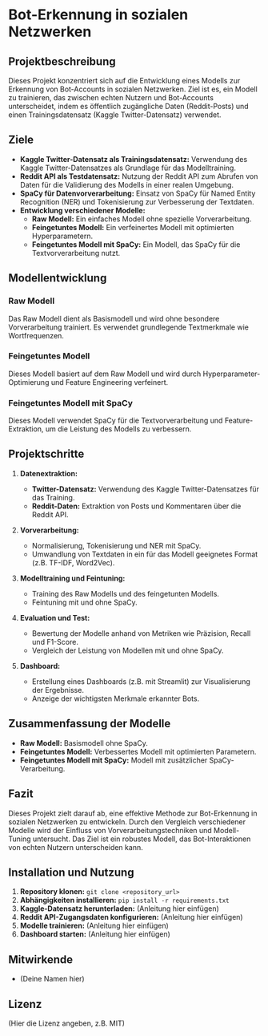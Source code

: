 # Bot-Erkennung in sozialen Netzwerken

## Projektbeschreibung

Dieses Projekt konzentriert sich auf die Entwicklung eines Modells zur Erkennung von Bot-Accounts in sozialen Netzwerken. Ziel ist es, ein Modell zu trainieren, das zwischen echten Nutzern und Bot-Accounts unterscheidet, indem es öffentlich zugängliche Daten (Reddit-Posts) und einen Trainingsdatensatz (Kaggle Twitter-Datensatz) verwendet.

## Ziele

*   **Kaggle Twitter-Datensatz als Trainingsdatensatz:** Verwendung des Kaggle Twitter-Datensatzes als Grundlage für das Modelltraining.
*   **Reddit API als Testdatensatz:** Nutzung der Reddit API zum Abrufen von Daten für die Validierung des Modells in einer realen Umgebung.
*   **SpaCy für Datenvorverarbeitung:** Einsatz von SpaCy für Named Entity Recognition (NER) und Tokenisierung zur Verbesserung der Textdaten.
*   **Entwicklung verschiedener Modelle:**
    *   **Raw Modell:** Ein einfaches Modell ohne spezielle Vorverarbeitung.
    *   **Feingetuntes Modell:** Ein verfeinertes Modell mit optimierten Hyperparametern.
    *   **Feingetuntes Modell mit SpaCy:** Ein Modell, das SpaCy für die Textvorverarbeitung nutzt.

## Modellentwicklung

### Raw Modell

Das Raw Modell dient als Basismodell und wird ohne besondere Vorverarbeitung trainiert. Es verwendet grundlegende Textmerkmale wie Wortfrequenzen.

### Feingetuntes Modell

Dieses Modell basiert auf dem Raw Modell und wird durch Hyperparameter-Optimierung und Feature Engineering verfeinert.

### Feingetuntes Modell mit SpaCy

Dieses Modell verwendet SpaCy für die Textvorverarbeitung und Feature-Extraktion, um die Leistung des Modells zu verbessern.

## Projektschritte

1.  **Datenextraktion:**
    *   **Twitter-Datensatz:** Verwendung des Kaggle Twitter-Datensatzes für das Training.
    *   **Reddit-Daten:** Extraktion von Posts und Kommentaren über die Reddit API.

2.  **Vorverarbeitung:**
    *   Normalisierung, Tokenisierung und NER mit SpaCy.
    *   Umwandlung von Textdaten in ein für das Modell geeignetes Format (z.B. TF-IDF, Word2Vec).

3.  **Modelltraining und Feintuning:**
    *   Training des Raw Modells und des feingetunten Modells.
    *   Feintuning mit und ohne SpaCy.

4.  **Evaluation und Test:**
    *   Bewertung der Modelle anhand von Metriken wie Präzision, Recall und F1-Score.
    *   Vergleich der Leistung von Modellen mit und ohne SpaCy.

5.  **Dashboard:**
    *   Erstellung eines Dashboards (z.B. mit Streamlit) zur Visualisierung der Ergebnisse.
    *   Anzeige der wichtigsten Merkmale erkannter Bots.

## Zusammenfassung der Modelle

*   **Raw Modell:** Basismodell ohne SpaCy.
*   **Feingetuntes Modell:** Verbessertes Modell mit optimierten Parametern.
*   **Feingetuntes Modell mit SpaCy:** Modell mit zusätzlicher SpaCy-Verarbeitung.

## Fazit

Dieses Projekt zielt darauf ab, eine effektive Methode zur Bot-Erkennung in sozialen Netzwerken zu entwickeln. Durch den Vergleich verschiedener Modelle wird der Einfluss von Vorverarbeitungstechniken und Modell-Tuning untersucht. Das Ziel ist ein robustes Modell, das Bot-Interaktionen von echten Nutzern unterscheiden kann.

## Installation und Nutzung

1.  **Repository klonen:** `git clone <repository_url>`
2.  **Abhängigkeiten installieren:** `pip install -r requirements.txt`
3.  **Kaggle-Datensatz herunterladen:** (Anleitung hier einfügen)
4.  **Reddit API-Zugangsdaten konfigurieren:** (Anleitung hier einfügen)
5.  **Modelle trainieren:** (Anleitung hier einfügen)
6.  **Dashboard starten:** (Anleitung hier einfügen)

## Mitwirkende

*   (Deine Namen hier)

## Lizenz

(Hier die Lizenz angeben, z.B. MIT)
